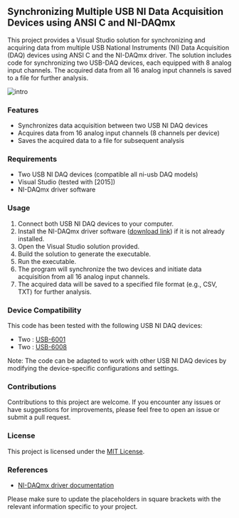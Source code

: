 ## Synchronizing Multiple USB NI Data Acquisition Devices using ANSI C and NI-DAQmx

This project provides a Visual Studio solution for synchronizing and acquiring data from multiple USB National Instruments (NI) Data Acquisition (DAQ) devices using ANSI C and the NI-DAQmx driver. The solution includes code for synchronizing two USB-DAQ devices, each equipped with 8 analog input channels. The acquired data from all 16 analog input channels is saved to a file for further analysis.

![intro](https://github.com/madhawapolkotuwa/Synchronizing_Multiple_USB_DAQs/assets/32560614/aa6cc436-c015-4d94-94e5-50e4abf3d6b6)


### Features

- Synchronizes data acquisition between two USB NI DAQ devices
- Acquires data from 16 analog input channels (8 channels per device)
- Saves the acquired data to a file for subsequent analysis

### Requirements

- Two USB NI DAQ devices (compatible all ni-usb DAQ models)
- Visual Studio (tested with [2015])
- NI-DAQmx driver software 

### Usage

1. Connect both USB NI DAQ devices to your computer.
2. Install the NI-DAQmx driver software ([download link](https://www.ni.com/en-gb/support/downloads/drivers/download.ni-daq-mx.html#480879)) if it is not already installed.
3. Open the Visual Studio solution provided.
4. Build the solution to generate the executable.
5. Run the executable.
6. The program will synchronize the two devices and initiate data acquisition from all 16 analog input channels.
7. The acquired data will be saved to a specified file format (e.g., CSV, TXT) for further analysis.

### Device Compatibility

This code has been tested with the following USB NI DAQ devices:

- Two : [USB-6001](https://www.ni.com/en-gb/support/model.usb-6001.html)
- Two : [USB-6008](https://www.ni.com/en-gb/support/model.usb-6008.html)

Note: The code can be adapted to work with other USB NI DAQ devices by modifying the device-specific configurations and settings.

### Contributions

Contributions to this project are welcome. If you encounter any issues or have suggestions for improvements, please feel free to open an issue or submit a pull request.

### License

This project is licensed under the [MIT License](LICENSE).

### References

- [NI-DAQmx driver documentation](https://www.ni.com/en-in/support/documentation/drivers-and-updates/drivers/ni-daqmx.html)

Please make sure to update the placeholders in square brackets with the relevant information specific to your project.
